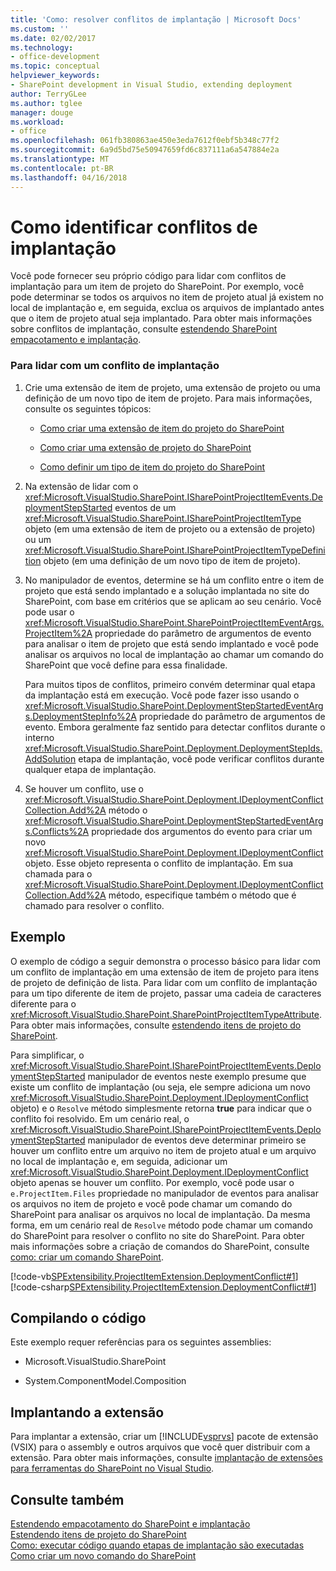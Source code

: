 ```yaml
---
title: 'Como: resolver conflitos de implantação | Microsoft Docs'
ms.custom: ''
ms.date: 02/02/2017
ms.technology:
- office-development
ms.topic: conceptual
helpviewer_keywords:
- SharePoint development in Visual Studio, extending deployment
author: TerryGLee
ms.author: tglee
manager: douge
ms.workload:
- office
ms.openlocfilehash: 061fb380863ae450e3eda7612f0ebf5b348c77f2
ms.sourcegitcommit: 6a9d5bd75e50947659fd6c837111a6a547884e2a
ms.translationtype: MT
ms.contentlocale: pt-BR
ms.lasthandoff: 04/16/2018
---
```

# <a name="how-to-handle-deployment-conflicts"></a>Como identificar conflitos de implantação
  Você pode fornecer seu próprio código para lidar com conflitos de implantação para um item de projeto do SharePoint. Por exemplo, você pode determinar se todos os arquivos no item de projeto atual já existem no local de implantação e, em seguida, exclua os arquivos de implantado antes que o item de projeto atual seja implantado. Para obter mais informações sobre conflitos de implantação, consulte [estendendo SharePoint empacotamento e implantação](../sharepoint/extending-sharepoint-packaging-and-deployment.md).  
  
### <a name="to-handle-a-deployment-conflict"></a>Para lidar com um conflito de implantação  
  
1.  Crie uma extensão de item de projeto, uma extensão de projeto ou uma definição de um novo tipo de item de projeto. Para mais informações, consulte os seguintes tópicos:  
  
    -   [Como criar uma extensão de item do projeto do SharePoint](../sharepoint/how-to-create-a-sharepoint-project-item-extension.md)  
  
    -   [Como criar uma extensão de projeto do SharePoint](../sharepoint/how-to-create-a-sharepoint-project-extension.md)  
  
    -   [Como definir um tipo de item do projeto do SharePoint](../sharepoint/how-to-define-a-sharepoint-project-item-type.md)  
  
2.  Na extensão de lidar com o <xref:Microsoft.VisualStudio.SharePoint.ISharePointProjectItemEvents.DeploymentStepStarted> eventos de um <xref:Microsoft.VisualStudio.SharePoint.ISharePointProjectItemType> objeto (em uma extensão de item de projeto ou a extensão de projeto) ou um <xref:Microsoft.VisualStudio.SharePoint.ISharePointProjectItemTypeDefinition> objeto (em uma definição de um novo tipo de item de projeto).  
  
3.  No manipulador de eventos, determine se há um conflito entre o item de projeto que está sendo implantado e a solução implantada no site do SharePoint, com base em critérios que se aplicam ao seu cenário. Você pode usar o <xref:Microsoft.VisualStudio.SharePoint.SharePointProjectItemEventArgs.ProjectItem%2A> propriedade do parâmetro de argumentos de evento para analisar o item de projeto que está sendo implantado e você pode analisar os arquivos no local de implantação ao chamar um comando do SharePoint que você define para essa finalidade.  
  
     Para muitos tipos de conflitos, primeiro convém determinar qual etapa da implantação está em execução. Você pode fazer isso usando o <xref:Microsoft.VisualStudio.SharePoint.DeploymentStepStartedEventArgs.DeploymentStepInfo%2A> propriedade do parâmetro de argumentos de evento. Embora geralmente faz sentido para detectar conflitos durante o interno <xref:Microsoft.VisualStudio.SharePoint.Deployment.DeploymentStepIds.AddSolution> etapa de implantação, você pode verificar conflitos durante qualquer etapa de implantação.  
  
4.  Se houver um conflito, use o <xref:Microsoft.VisualStudio.SharePoint.Deployment.IDeploymentConflictCollection.Add%2A> método o <xref:Microsoft.VisualStudio.SharePoint.DeploymentStepStartedEventArgs.Conflicts%2A> propriedade dos argumentos do evento para criar um novo <xref:Microsoft.VisualStudio.SharePoint.Deployment.IDeploymentConflict> objeto. Esse objeto representa o conflito de implantação. Em sua chamada para o <xref:Microsoft.VisualStudio.SharePoint.Deployment.IDeploymentConflictCollection.Add%2A> método, especifique também o método que é chamado para resolver o conflito.  
  
## <a name="example"></a>Exemplo  
 O exemplo de código a seguir demonstra o processo básico para lidar com um conflito de implantação em uma extensão de item de projeto para itens de projeto de definição de lista. Para lidar com um conflito de implantação para um tipo diferente de item de projeto, passar uma cadeia de caracteres diferente para o <xref:Microsoft.VisualStudio.SharePoint.SharePointProjectItemTypeAttribute>. Para obter mais informações, consulte [estendendo itens de projeto do SharePoint](../sharepoint/extending-sharepoint-project-items.md).  
  
 Para simplificar, o <xref:Microsoft.VisualStudio.SharePoint.ISharePointProjectItemEvents.DeploymentStepStarted> manipulador de eventos neste exemplo presume que existe um conflito de implantação (ou seja, ele sempre adiciona um novo <xref:Microsoft.VisualStudio.SharePoint.Deployment.IDeploymentConflict> objeto) e o `Resolve` método simplesmente retorna **true** para indicar que o conflito foi resolvido. Em um cenário real, o <xref:Microsoft.VisualStudio.SharePoint.ISharePointProjectItemEvents.DeploymentStepStarted> manipulador de eventos deve determinar primeiro se houver um conflito entre um arquivo no item de projeto atual e um arquivo no local de implantação e, em seguida, adicionar um <xref:Microsoft.VisualStudio.SharePoint.Deployment.IDeploymentConflict> objeto apenas se houver um conflito. Por exemplo, você pode usar o `e.ProjectItem.Files` propriedade no manipulador de eventos para analisar os arquivos no item de projeto e você pode chamar um comando do SharePoint para analisar os arquivos no local de implantação. Da mesma forma, em um cenário real de `Resolve` método pode chamar um comando do SharePoint para resolver o conflito no site do SharePoint. Para obter mais informações sobre a criação de comandos do SharePoint, consulte [como: criar um comando SharePoint](../sharepoint/how-to-create-a-sharepoint-command.md).  
  
 [!code-vb[SPExtensibility.ProjectItemExtension.DeploymentConflict#1](../sharepoint/codesnippet/VisualBasic/deploymentconflict/extension/deploymentconflictextension.vb#1)]
 [!code-csharp[SPExtensibility.ProjectItemExtension.DeploymentConflict#1](../sharepoint/codesnippet/CSharp/deploymentconflict/extension/deploymentconflictextension.cs#1)]  
  
## <a name="compiling-the-code"></a>Compilando o código  
 Este exemplo requer referências para os seguintes assemblies:  
  
-   Microsoft.VisualStudio.SharePoint  
  
-   System.ComponentModel.Composition  
  
## <a name="deploying-the-extension"></a>Implantando a extensão  
 Para implantar a extensão, criar um [!INCLUDE[vsprvs](../sharepoint/includes/vsprvs-md.md)] pacote de extensão (VSIX) para o assembly e outros arquivos que você quer distribuir com a extensão. Para obter mais informações, consulte [implantação de extensões para ferramentas do SharePoint no Visual Studio](../sharepoint/deploying-extensions-for-the-sharepoint-tools-in-visual-studio.md).  
  
## <a name="see-also"></a>Consulte também  
 [Estendendo empacotamento do SharePoint e implantação](../sharepoint/extending-sharepoint-packaging-and-deployment.md)   
 [Estendendo itens de projeto do SharePoint](../sharepoint/extending-sharepoint-project-items.md)   
 [Como: executar código quando etapas de implantação são executadas](../sharepoint/how-to-run-code-when-deployment-steps-are-executed.md)   
 [Como criar um novo comando do SharePoint](../sharepoint/how-to-create-a-sharepoint-command.md)  
  
  